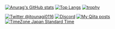 [![Anurag's GitHub stats](https://github-readme-stats.vercel.app/api?username=itounagi0116)](https://github.com/anuraghazra/github-readme-stats)
[![Top Langs](https://github-readme-stats.vercel.app/api/top-langs/?username=itounagi0116)](https://github.com/anuraghazra/github-readme-stats)
[![trophy](https://github-profile-trophy.vercel.app/?username=itounagi0116)](https://github.com/ryo-ma/github-profile-trophy)

[![Twitter @itounagi0116](https://img.shields.io/twitter/follow/itounagi0116?label=Twitter&logo=twitter&style=flat)](https://twitter.com/itounagi0116)
[![Discord](https://img.shields.io/discord/597133335243784192.svg?color=7289DA&logo=discord&logoColor=fff)](https://discord.gg/5arYZH5tjf)
[![My Qiita posts](https://qiita-badge.apiapi.app/s/itounagi0116/posts.svg)](http://qiita.com/itounagi0116)
[![TimeZone Japan Standard Time](https://img.shields.io/badge/TimeZone-Japan%20Standard%20Time-ccc)](https://time.is/JST)
